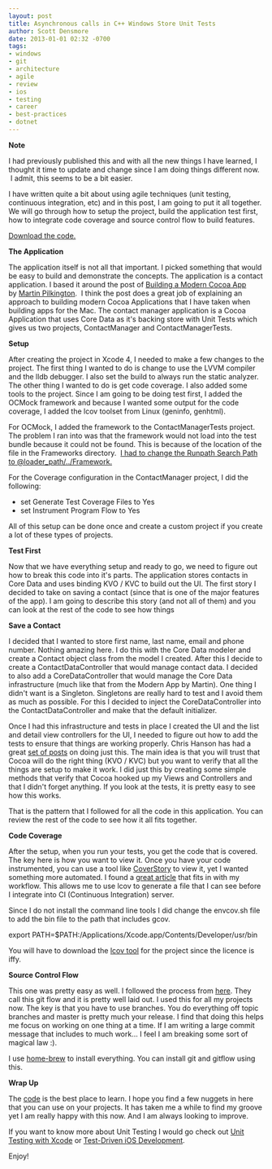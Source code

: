 ```yaml
---
layout: post
title: Asynchronous calls in C++ Windows Store Unit Tests
author: Scott Densmore
date: 2013-01-01 02:32 -0700
tags:
- windows
- git
- architecture
- agile
- review
- ios
- testing
- career
- best-practices
- dotnet
---
```


**Note**

I had previously published this and with all the new things I have learned, I thought it time to update and change since I am doing things different now.  I admit, this seems to be a bit easier.

I have written quite a bit about using agile techniques (unit testing, continuous integration, etc) and in this post, I am going to put it all together. We will go through how to setup the project, build the application test first, how to integrate code coverage and source control flow to build features.

[Download the code.](https://github.com/scottdensmore/ContactManager)

**The Application**

The application itself is not all that important. I picked something that would be easy to build and demonstrate the concepts. The application is a contact application. I based it around the post of [Building a Modern Cocoa App](http://www.mcubedsw.com/blog/index.php/site/comments/building_a_modern_cocoa_app/) by [Martin Pilkington](http://www.mcubedsw.com/about).  I think the post does a great job of explaining an approach to building modern Cocoa Applications that I have taken when building apps for the Mac. The contact manager application is a Cocoa Application that uses Core Data as it's backing store with Unit Tests which gives us two projects, ContactManager and ContactManagerTests.

**Setup**

After creating the project in Xcode 4, I needed to make a few changes to the project. The first thing I wanted to do is change to use the LVVM compiler and the lldb debugger. I also set the build to always run the static analyzer. The other thing I wanted to do is get code coverage. I also added some tools to the project. Since I am going to be doing test first, I added the OCMock framework and because I wanted some output for the code coverage, I added the lcov toolset from Linux (geninfo, genhtml).

For OCMock, I added the framework to the ContactManagerTests project. The problem I ran into was that the framework would not load into the test bundle because it could not be found. This is because of the location of the file in the Frameworks directory.  [I had to change the Runpath Search Path to @loader\_path/../Framework.](http://www.mulle-kybernetik.com/forum/viewtopic.php?f=4&t=271&sid=baddd9135cb7e12facc56cdc66e3ba9f)

For the Coverage configuration in the ContactManager project, I did the following:

*   set Generate Test Coverage Files to Yes
*   set Instrument Program Flow to Yes

All of this setup can be done once and create a custom project if you create a lot of these types of projects.

**Test First**

Now that we have everything setup and ready to go, we need to figure out how to break this code into it's parts. The application stores contacts in Core Data and uses binding KVO / KVC to build out the UI. The first story I decided to take on saving a contact (since that is one of the major features of the app). I am going to describe this story (and not all of them) and you can look at the rest of the code to see how things

**Save a Contact**

I decided that I wanted to store first name, last name, email and phone number. Nothing amazing here. I do this with the Core Data modeler and create a Contact object class from the model I created. After this I decide to create a ContactDataController that would manage contact data. I decided to also add a CoreDataController that would manage the Core Data infrastructure (much like that from the Modern App by Martin). One thing I didn't want is a Singleton. Singletons are really hard to test and I avoid them as much as possible. For this I decided to inject the CoreDataController into the ContactDataController and make that the default initializer.

Once I had this infrastructure and tests in place I created the UI and the list and detail view controllers for the UI, I needed to figure out how to add the tests to ensure that things are working properly. Chris Hanson has had a great [set of posts](http://eschatologist.net/blog/?tag=user-interface-testing) on doing just this. The main idea is that you will trust that Cocoa will do the right thing (KVO / KVC) but you want to verify that all the things are setup to make it work. I did just this by creating some simple methods that verify that Cocoa hooked up my Views and Controllers and that I didn't forget anything. If you look at the tests, it is pretty easy to see how this works.

That is the pattern that I followed for all the code in this application. You can review the rest of the code to see how it all fits together.

**Code Coverage**

After the setup, when you run your tests, you get the code that is covered. The key here is how you want to view it. Once you have your code instrumented, you can use a tool like [CoverStory](http://code.google.com/p/coverstory/) to view it, yet I wanted something more automated. I found a [great article](http://qualitycoding.org/xcode-code-coverage/#comment-1817) that fits in with my workflow. This allows me to use lcov to generate a file that I can see before I integrate into CI (Continuous Integration) server. 

Since I do not install the command line tools I did change the envcov.sh file to add the bin file to the path that includes gcov.  

export PATH=$PATH:/Applications/Xcode.app/Contents/Developer/usr/bin

You will have to download the [lcov tool](http://downloads.sourceforge.net/ltp/lcov-1.10.tar.gz) for the project since the licence is iffy. 

**Source Control Flow**

This one was pretty easy as well. I followed the process from [here](http://nvie.com/posts/a-successful-git-branching-model/). They call this git flow and it is pretty well laid out. I used this for all my projects now. The key is that you have to use branches. You do everything off topic branches and master is pretty much your release. I find that doing this helps me focus on working on one thing at a time. If I am writing a large commit message that includes to much work... I feel I am breaking some sort of magical law :). 

I use [home-brew](http://mxcl.github.com/homebrew/) to install everything. You can install git and gitflow using this.

**Wrap Up**

The [code](https://github.com/scottdensmore/ContactManager) is the best place to learn. I hope you find a few nuggets in here that you can use on your projects. It has taken me a while to find my groove yet I am really happy with this now. And I am always looking to improve.

If you want to know more about Unit Testing I would go check out [Unit Testing with Xcode](http://ideveloper.tv/store/details?product_code=10007) or [Test-Driven iOS Development](http://www.amazon.com/Test-Driven-iOS-Development-Developers-Library/dp/0321774183/ref=sr_1_1?ie=UTF8&qid=1357072434&sr=8-1&keywords=unit+testing+ios).

Enjoy!